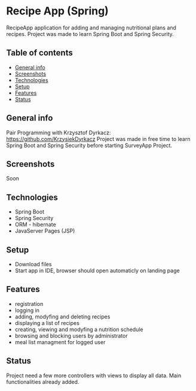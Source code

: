 # Recipe App (Spring)
RecipeApp application for adding and managing nutritional plans and recipes.
Project was made to learn Spring Boot and Spring Security. 

## Table of contents
* [General info](#general-info)
* [Screenshots](#screenshots)
* [Technologies](#technologies)
* [Setup](#setup)
* [Features](#features)
* [Status](#status)

## General info
Pair Programming with Krzysztof Dyrkacz: https://github.com/KrzysiekDyrkacz
Project was made in free time to learn Spring Boot and Spring Security before starting SurveyApp Project. 

## Screenshots
Soon

## Technologies
* Spring Boot
* Spring Security
* ORM - hibernate
* JavaServer Pages (JSP)

## Setup
* Download files
* Start app in IDE, browser should open automaticly on landing page

## Features
* registration
* logging in
* adding, modyfing and deleting recipes
* displaying a list of recipes
* creating, viewing and modyfing a nutrition schedule
* browsing and blocking users by administrator
* meal list managment for logged user

## Status
Project need a few more controllers with views to display all data. 
Main functionalities already added. 
